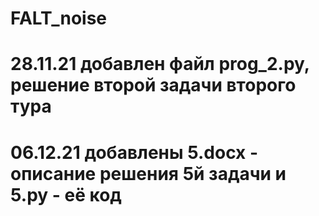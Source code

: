 # FALT_noise
# 28.11.21 добавлен файл prog_2.py, решение второй задачи второго тура
# 06.12.21 добавлены 5.docx - описание решения 5й задачи и 5.py - её код
